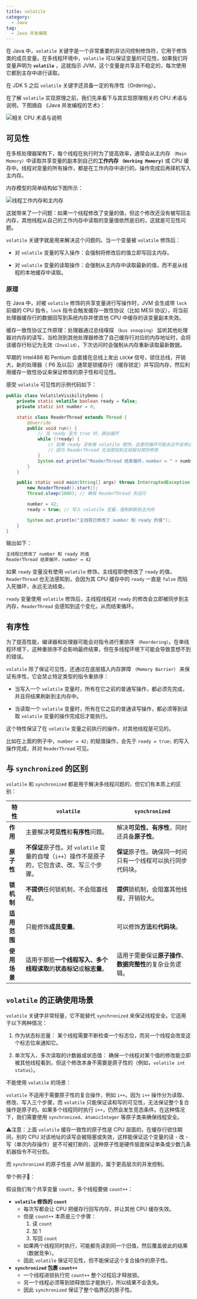 ```yaml
---
title: volatile
category:
  - Java
tag:
  - Java 并发编程
---
```


在 Java 中，`volatile` 关键字是一个非常重要的非访问控制修饰符，它用于修饰类的成员变量。在多线程环境中，`volatile` 可以保证变量的可见性，如果我们将变量声明为 **`volatile`** ，这就指示 JVM，这个变量是共享且不稳定的，每次使用它都到主存中进行读取。

在 JDK 5 之后 `volatile` 关键字还具备一定的有序性（Ordering）。

在了解 `volatile` 实现原理之前，我们先来看下与其实现原理相关的 CPU 术语与说明，下图摘自 《Java 并发编程的艺术》：

![相关 CPU 术语与说明](https://chengliuxiang.oss-cn-hangzhou.aliyuncs.com/blog/cpu-terminology-and-description.png)

## 可见性

在多核处理器架构下，每个线程在执行时为了提高效率，通常会从主内存 `（Main Memory）`中读取共享变量的副本到自己的**工作内存 `（Working Memory)`** 或 CPU 缓存中。线程对变量的所有操作，都是在工作内存中进行的，操作完成后再择机写入主内存。

内存模型的简单结构如下图所示：

![线程工作内存和主内存](https://chengliuxiang.oss-cn-hangzhou.aliyuncs.com/blog/thread-memory.png)

这就带来了一个问题：如果一个线程修改了变量的值，但这个修改还没有被写回主内存，其他线程从自己的工作内存中读取的变量值依然是旧的，这就是可见性问题。

`volatile` 关键字就是用来解决这个问题的。当一个变量被 `volatile` 修饰后：

- 对 `volatile` 变量的写入操作：会强制将修改后的值立即写回主内存。

- 对 `volatile` 变量的读取操作：会强制从主内存中读取最新的值，而不是从线程的本地缓存中读取。

### 原理

在 Java 中，对被 `volatile` 修饰的共享变量进行写操作时，JVM 会生成带 `lock` 前缀的 CPU 指令，`lock` 指令会触发缓存一致性协议（比如 MESI 协议），将当前处理器缓存行的数据回写到系统内存并使其他 CPU 中缓存的该变量副本失效。

缓存一致性协议工作原理：处理器通过总线嗅探 `（bus snooping）` 监听其他处理器对内存的读写，当检测到其他处理器修改了自己缓存行对应的内存地址时，会将该缓存行标记为无效`（Invalid）`，下次访问时会强制从内存重新读取最新数据。

早期的 Intel486 和 Pentium 会直接在总线上发出 `LOCK#` 信号，锁住总线，开销大，新的处理器（ P6 及以后）通常是锁缓存行（缓存锁定）并写回内存，然后利用缓存一致性协议来保证修改的原子性和可见性。

感受 `volatile` 可见性的示例代码如下：

```java
public class VolatileVisibilityDemo {
    private static volatile boolean ready = false;
    private static int number = 0;

    static class ReaderThread extends Thread {
        @Override
        public void run() {
            // 当 ready 变为 true 时，跳出循环
            while (!ready) {
                // 如果 ready 没有被 volatile 修饰，这里的循环可能永远不会停止
                // 因为 ReaderThread 无法感知到主线程对其的修改
            }
            System.out.println("ReaderThread 结束循环，number = " + number);
        }
    }

    public static void main(String[] args) throws InterruptedException {
        new ReaderThread().start();
        Thread.sleep(1000); // 确保 ReaderThread 先运行

        number = 42;
        ready = true; // 写入 volatile 变量，强制刷新到主内存

        System.out.println("主线程已修改了 number 和 ready 的值");
    }
}
```

输出如下：

```tex
主线程已修改了 number 和 ready 的值
ReaderThread 结束循环，number = 42
```

如果 `ready` 变量没有使用 `volatile` 修饰，主线程即使修改了 `ready` 的值，`ReaderThread` 也无法感知到，会因为其 CPU 缓存中的 `ready` 一直是 `false` 而陷入死循环，永远无法结束。

`ready` 变量使用 `volatile` 修饰后，主线程线程对 `ready` 的修改会立即被同步到主内存，`ReaderThread` 会感知到这个变化，从而结束循环。

## 有序性

为了提高性能，编译器和处理器可能会对指令进行重排序 `（Reordering）`。在单线程环境下，这种重排序不会影响最终结果，但在多线程环境下可能会导致意想不到的错误。

`volatile` 除了保证可见性，还通过在底层插入内存屏障 `（Memory Barrier）` 来保证有序性，它会禁止特定类型的指令重排序：

- 当写入一个 `volatile` 变量时，所有在它之前的普通写操作，都必须先完成，并且将结果刷新到主内存中。

- 当读取一个 `volatile` 变量时，所有在它之后的普通读写操作，都必须等到读取 `volatile` 变量的操作完成后才能执行。

这个特性保证了在 `volatile` 变量之前执行的操作，对其他线程是可见的。

比如在上面的例子中，`number = 42;` 的赋值操作，会先于 `ready = true;` 的写入操作完成，并对 `ReaderThread` 可见。

## 与 `synchronized` 的区别

`volatile` 和 `synchronized` 都是用于解决多线程问题的，但它们有本质上的区别：

| 特性         | `volatile`                                                   | `synchronized`                                               |
| ------------ | ------------------------------------------------------------ | ------------------------------------------------------------ |
| **作用**     | 主要解决**可见性**和**有序性**问题。                         | 解决**可见性、有序性**，同时还具备**原子性**。               |
| **原子性**   | **不保证**原子性。对 `volatile` 变量的自增（`i++`）操作不是原子的，它包含读、改、写三个步骤。 | **保证**原子性。确保同一时间只有一个线程可以执行同步代码块。 |
| **锁机制**   | **不提供**任何锁机制，不会阻塞线程。                         | **提供**锁机制，会阻塞其他线程，开销较大。                   |
| **适用范围** | 只能修饰**成员变量**。                                       | 可以修饰**方法**和**代码块**。                               |
| **使用场景** | 适用于那些**一个线程写入、多个线程读取**的**状态标记**或**标志量**。 | 适用于需要保证**原子操作**、**数据完整性**的复杂业务逻辑。   |

## `volatile` 的正确使用场景

`volatile` 关键字非常轻量，它不能替代 `synchronized` 来保证线程安全。它适用于以下两种情况：

1. 作为状态标志量： 某个线程需要不断检查一个标志位，而另一个线程会改变这个标志位来通知它。

2. 单次写入、多次读取的计数器或状态值： 确保一个线程对某个值的修改能立即被其他线程看到，但这个修改本身不需要是原子性的（例如，`volatile int status`）。

不能使用 `volatile` 的场景：

`volatile` 不适用于需要原子性的复合操作，例如 `i++`。因为 `i++` 操作分为读取、修改、写入三个步骤，而 `volatile` 只能保证读和写的可见性，无法保证整个复合操作是原子的。如果多个线程同时执行 `i++`，仍然会发生竞态条件。在这种情况下，我们需要使用 `synchronized`、`AtomicInteger` 等原子类来确保线程安全。

⚠️注意：上面 `volatile` 缓存一致性的原子性是 CPU 层面的，在缓存行锁住期间，别的 CPU 对该地址的读写会被阻塞或失效，这样能保证这个变量的读 - 改 - 写（单次内存操作）是不可被打断的，这种原子性是硬件层面保证单条或少数几条机器指令不可分割。

而 `synchronized` 的原子性是 JVM 层面的，属于更高层次的并发控制。

举个例子🌰：

假设我们有个共享变量 `count`，多个线程要做 `count++`：

- **`volatile` 修饰的 `count`**
  - 每次写都会让 CPU 把缓存行回写内存，并让其他 CPU 缓存失效。
  - 但是 `count++` 本质是三个步骤：
    1. 读 `count`
    2. 加 1
    3. 写回 `count`
  - 如果两个线程同时执行，可能都先读到同一个旧值，然后覆盖彼此的结果（数据竞争）。
  - 因此 `volatile` 保证可见性，但不能保证这个复合操作的原子性。
- **`synchronized` 包裹 `count++`**
  - 一个线程进锁执行完 `count++` 整个过程后才释放锁。
  - 另一个线程必须等到锁释放后才能执行，所以结果不会丢失。
  - 因此 `synchronized` 保证了整个临界区的原子性。